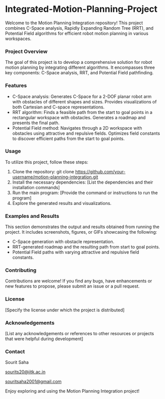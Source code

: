 # Integrated-Motion-Planning-Project
Welcome to the Motion Planning Integration repository! This project combines C-Space analysis, Rapidly Expanding Random Tree (RRT), and Potential Field algorithms for efficient robot motion planning in various workspaces.

### Project Overview
The goal of this project is to develop a comprehensive solution for robot motion planning by integrating different algorithms. It encompasses three key components: C-Space analysis, RRT, and Potential Field pathfinding.

### Features
- C-Space analysis: Generates C-Space for a 2-DOF planar robot arm with obstacles of different shapes and sizes. Provides visualizations of both Cartesian and C-space representations.
- RRT algorithm: Finds a feasible path from the start to goal points in a rectangular workspace with obstacles. Generates a roadmap and presents the final path.
- Potential Field method: Navigates through a 2D workspace with obstacles using attractive and repulsive fields. Optimizes field constants to discover efficient paths from the start to goal points.

### Usage
To utilize this project, follow these steps:

1. Clone the repository: git clone https://github.com/your-username/motion-planning-integration.git
2. Install the necessary dependencies: [List the dependencies and their installation commands]
3. Run the main program: [Provide the command or instructions to run the program]
4. Explore the generated results and visualizations.

### Examples and Results
This section demonstrates the output and results obtained from running the project. It includes screenshots, figures, or GIFs showcasing the following:

- C-Space generation with obstacle representation.
- RRT-generated roadmap and the resulting path from start to goal points.
- Potential Field paths with varying attractive and repulsive field constants.

### Contributing
Contributions are welcome! If you find any bugs, have enhancements or new features to propose, please submit an issue or a pull request.

### License
[Specify the license under which the project is distributed]

### Acknowledgements
[List any acknowledgements or references to other resources or projects that were helpful during development]

### Contact
Sourit Saha

sourits20@iitk.ac.in

souritsaha2001@gmail.com

Enjoy exploring and using the Motion Planning Integration project!

